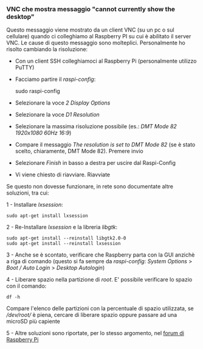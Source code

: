 ### VNC che mostra messaggio "cannot currently show the desktop"

Questo messaggio viene mostrato da un client VNC (su un pc o sul cellulare) quando ci colleghiamo al Raspberry PI su cui è abilitato il server VNC. Le cause di questo messaggio sono molteplici. Personalmente ho risolto cambiando la risoluzione:

- Con un client SSH colleghiamoci al Raspberry Pi (personalmente utilizzo PuTTY)
- Facciamo partire il _raspi-config_:

    sudo raspi-config

 - Selezionare la voce _2 Display Options_
 - Selezionare la voce _D1 Resolution_
 - Selezionare la massima risoluzione possibile (es.: _DMT Mode 82 1920x1080 60Hz 16:9_)
 - Compare il messaggio _The resolution is set to DMT Mode 82_ (se è stato scelto, chiaramente, DMT Mode 82). Premere invio
 - Selezionare _Finish_ in basso a destra per uscire dal Raspi-Config
 - Vi viene chiesto di riavviare. Riavviate
 
Se questo non dovesse funzionare, in rete sono documentate altre soluzioni, tra cui:
 
1 - Installare _lxsession_:
    
    sudo apt-get install lxsession
     
2 - Re-Installare _lxsession_ e la libreria _libgtk_:
   
    sudo apt-get install --reinstall libgtk2.0-0
    sudo apt-get install --reinstall lxsession
    
3 - Anche se è scontato, verificare che Raspberry parta con la GUI anzichè a riga di comando (questo si fa sempre da _raspi-config_: _System Options_ > _Boot / Auto Login_ > _Desktop Autologin_)

4 - Liberare spazio nella partizione di _root_. E' possibile verificare lo spazio con il comando:

    df -h

Compare l'elenco delle partizioni con la percentuale di spazio utilizzata, se _/dev/root/_ è piena, cercare di liberare spazio oppure passare ad una microSD più capiente

5 - Altre soluzioni sono riportate, per lo stesso argomento, nel [forum di Raspberry Pi](https://www.raspberrypi.org/forums/viewtopic.php?t=216737)